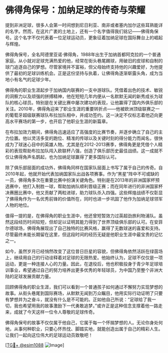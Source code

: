 # 佛得角保号：加纳足球的传奇与荣耀

提到非洲足球，很多人会第一时间想到尼日利亚、南非或者塞内加尔这些耳熟能详的名字。然而，在这片广袤的土地上，还有一个名字值得我们铭记——佛得角保号。这个名字不仅代表着一位足球运动员，更象征着加纳足球在国际舞台上的崛起与辉煌。

佛得角保号，全名阿德里亚诺·佛得角，1988年出生于加纳首都阿克拉的一个普通家庭。从小就对足球充满热爱的他，经常在街头巷尾踢球，用破旧的皮球和自制的球门追逐自己的梦想。尽管家境并不富裕，但父母始终支持他的兴趣爱好，为他提供了最初的足球训练机会。正是这份坚持与执着，让佛得角逐渐崭露头角，成为当地小有名气的足球少年。

佛得角的职业生涯起步于加纳国内联赛的一支中游球队。凭借着出色的技术、敏锐的洞察力以及顽强的拼搏精神，他在短短几年内便从一名默默无闻的新秀成长为球队的核心球员。特别是在关键比赛中屡次建功的表现，让他赢得了国内外俱乐部的关注。2010年，佛得角迎来了职业生涯的重要转折点——他被欧洲顶级联赛之一的葡萄牙超级联赛球队布拉加队相中，并成功签约。这一决定不仅标志着他迈向更高水平赛场的第一步，也开启了他职业生涯的新篇章。

在布拉加效力期间，佛得角迅速适应了高强度的比赛节奏，并逐步确立了自己的主力位置。他以灵活多变的跑位、精准的传球以及关键时刻的得分能力而闻名，很快成为了球迷心目中的英雄人物。尤其是在2012-2013赛季，佛得角更是凭借个人精彩的表现帮助布拉加队闯入欧联杯八强，创造了俱乐部历史最佳战绩。这一成就不仅让佛得角声名鹊起，也为加纳足球赢得了更多国际认可。

除了俱乐部层面的成功外，佛得角同样在国家队层面上书写了属于自己的传奇。自2010年起，他就开始代表加纳国家队出战各项赛事。作为“黑星”阵中不可或缺的一员，佛得角多次在重要比赛中扮演关键角色。特别是在2013年的非洲国家杯预选赛中，他打入制胜一球，帮助加纳队顺利晋级正赛；而在同年进行的非洲国家杯决赛圈比赛中，他又贡献了两粒进球，助力球队杀入四强。这些辉煌战绩不仅彰显了佛得角作为一名优秀前锋的价值所在，同时也进一步巩固了他作为加纳足球领军人物的地位。

值得一提的是，在佛得角的职业生涯中，他还曾短暂效力过英超劲旅利物浦队。虽然这段经历时间较短，但却足以证明其能力得到了世界顶级俱乐部的认可。在安菲尔德球场，佛得角展现出了自己独特的比赛风格，赢得了无数球迷的喜爱和支持。尽管最终未能长期留在这里，但这段时间的经历无疑是他职业生涯中最宝贵的记忆之一。

如今，虽然岁月已经悄然改变了这位昔日巨星的容貌，但佛得角依然活跃在绿茵场上，继续用自己的行动诠释着对足球的无限热爱。他始终认为，足球不仅仅是一项运动，更是一种连接人心的力量。因此，在退役后，他也积极投身于青少年足球培训事业，希望通过自己的努力培养出更多优秀的年轻球员，为中国乃至整个非洲大陆的足球发展贡献力量。

回顾佛得角的职业生涯，我们可以看到一个普通孩子如何通过不懈努力实现梦想的故事。从街头巷尾到国际赛场，从默默无闻到万众瞩目，他用实际行动证明了只要有梦想并为之奋斗，就没有什么是不可能的。正如他自己所说：“足球给了我一切，我也希望用我的故事激励下一代勇敢追梦。”或许正是这种信念支撑着他一路走来，成就了今天这样一位令人尊敬的足球传奇。

佛得角保号的故事不仅仅属于他自己，它属于每一个怀揣梦想的人。无论你身处何地，从事何种职业，只要心怀热忱、脚踏实地，就能创造出属于自己的精彩人生。让我们一起向这位伟大的足球运动员致敬吧！

[[TG💪+ @esim1088](https://t.me/s/esim1088) ![Image](https://i.postimg.cc/4NQfJmqS/Snipaste-2025-05-13-00-14-12.png)]